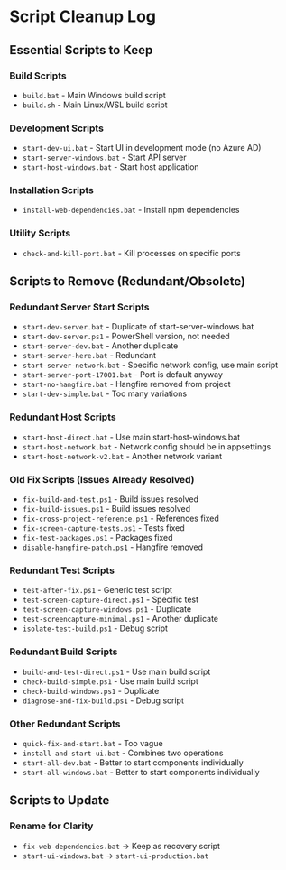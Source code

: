 # Script Cleanup Log

## Essential Scripts to Keep

### Build Scripts
- `build.bat` - Main Windows build script
- `build.sh` - Main Linux/WSL build script

### Development Scripts
- `start-dev-ui.bat` - Start UI in development mode (no Azure AD)
- `start-server-windows.bat` - Start API server
- `start-host-windows.bat` - Start host application

### Installation Scripts
- `install-web-dependencies.bat` - Install npm dependencies

### Utility Scripts
- `check-and-kill-port.bat` - Kill processes on specific ports

## Scripts to Remove (Redundant/Obsolete)

### Redundant Server Start Scripts
- `start-dev-server.bat` - Duplicate of start-server-windows.bat
- `start-dev-server.ps1` - PowerShell version, not needed
- `start-server-dev.bat` - Another duplicate
- `start-server-here.bat` - Redundant
- `start-server-network.bat` - Specific network config, use main script
- `start-server-port-17001.bat` - Port is default anyway
- `start-no-hangfire.bat` - Hangfire removed from project
- `start-dev-simple.bat` - Too many variations

### Redundant Host Scripts
- `start-host-direct.bat` - Use main start-host-windows.bat
- `start-host-network.bat` - Network config should be in appsettings
- `start-host-network-v2.bat` - Another network variant

### Old Fix Scripts (Issues Already Resolved)
- `fix-build-and-test.ps1` - Build issues resolved
- `fix-build-issues.ps1` - Build issues resolved
- `fix-cross-project-reference.ps1` - References fixed
- `fix-screen-capture-tests.ps1` - Tests fixed
- `fix-test-packages.ps1` - Packages fixed
- `disable-hangfire-patch.ps1` - Hangfire removed

### Redundant Test Scripts
- `test-after-fix.ps1` - Generic test script
- `test-screen-capture-direct.ps1` - Specific test
- `test-screen-capture-windows.ps1` - Duplicate
- `test-screencapture-minimal.ps1` - Another duplicate
- `isolate-test-build.ps1` - Debug script

### Redundant Build Scripts
- `build-and-test-direct.ps1` - Use main build script
- `check-build-simple.ps1` - Use main build script
- `check-build-windows.ps1` - Duplicate
- `diagnose-and-fix-build.ps1` - Debug script

### Other Redundant Scripts
- `quick-fix-and-start.bat` - Too vague
- `install-and-start-ui.bat` - Combines two operations
- `start-all-dev.bat` - Better to start components individually
- `start-all-windows.bat` - Better to start components individually

## Scripts to Update

### Rename for Clarity
- `fix-web-dependencies.bat` → Keep as recovery script
- `start-ui-windows.bat` → `start-ui-production.bat`